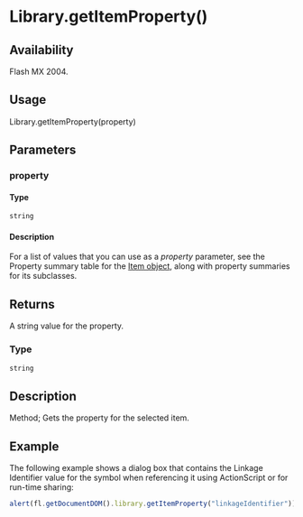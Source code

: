 # Library.getItemProperty()

## Availability

Flash MX 2004.

## Usage

Library.getItemProperty(property)

## Parameters

### **property**

#### Type

```typescript
string
```

#### Description

For a list of values that you can use as a *property* parameter, see the Property summary table for the [Item object](../Item_object/Item_summary.md), along with property summaries for its subclasses.

## Returns

A string value for the property.

### Type

```typescript
string
```

## Description

Method; Gets the property for the selected item.

## Example

The following example shows a dialog box that contains the Linkage Identifier value for the symbol when referencing it using ActionScript or for run-time sharing:

```javascript
alert(fl.getDocumentDOM().library.getItemProperty("linkageIdentifier"));
```
